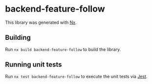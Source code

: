 # backend-feature-follow

This library was generated with [Nx](https://nx.dev).

## Building

Run `nx build backend-feature-follow` to build the library.

## Running unit tests

Run `nx test backend-feature-follow` to execute the unit tests via [Jest](https://jestjs.io).
